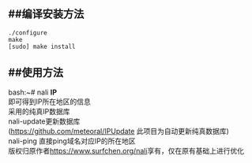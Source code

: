 ##编译安装方法
------------
	./configure  
	make  
	[sudo] make install  


##使用方法
-----------
bash:~# nali **IP**  
即可得到IP所在地区的信息  
采用的纯真IP数据库  
nali-update更新数据库  
(<https://github.com/meteoral/IPUpdate> 此项目为自动更新纯真数据库)  
nali-ping 直接ping域名对应IP的所在地区  
版权归原作者<https://www.surfchen.org/nali>享有，仅在原有基础上进行优化
